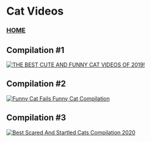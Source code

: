# Cat Videos

### [HOME](https://natashadmoore.github.io/IT100Project/)



## Compilation #1

[![THE BEST CUTE AND FUNNY CAT VIDEOS OF 2019!](https://i.ytimg.com/vi/QtC3Bo9B0yI/maxresdefault.jpg)](https://www.youtube.com/watch?v=QtC3Bo9B0yI "THE BEST CUTE AND FUNNY CAT VIDEOS OF 2019!")



## Compilation #2

[![Funny Cat Fails Funny Cat Compilation](https://i.ytimg.com/vi/DHfRfU3XUEo/maxresdefault.jpg)](https://www.youtube.com/watch?v=DHfRfU3XUEo "Funny Cat Fails Funny Cat Compilation")



## Compilation #3

[![Best Scared And Startled Cats Compilation 2020](https://i.ytimg.com/vi/tPoET7ugI-w/maxresdefault.jpg)](https://www.youtube.com/watch?v=tPoET7ugI-w "Best Scared And Startled Cats Compilation 2020")


